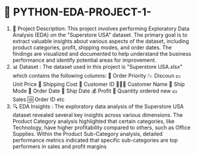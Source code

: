# 🏪 PYTHON-EDA-PROJECT-1-
1. 📖 Project Description:
    This project involves performing Exploratory Data Analysis (EDA) on the "Superstore USA" dataset.
   The primary goal is to extract valuable insights about various aspects of the dataset, including product categories, profit, shipping modes, and order dates.
   The findings are visualized and documented to help understand the business performance and identify potential areas for improvement.
2. 📊 Dataset :
   The dataset used in this project is "Superstore USA.xlsx" which contains the following columns:
   📌 Order Priority 📉 Discoun 💵 Unit Price 🚢 Shipping Cost 👤 Customer ID 🧑‍🤝‍🧑 Customer Name 🚚 Ship Mode 📅 Order Date 📅 Ship Date 💰 Profit 🔢 Quantity ordered new 💵 Sales 🆔 Order ID etc
3. 🔍 EDA Insights :
    The exploratory data analysis of the Superstore USA dataset revealed several key insights across various dimensions. 
    The Product Category analysis highlighted that certain categories, like Technology, have higher profitability compared to others, such as Office Supplies.
    Within the Product Sub-Category analysis, detailed performance metrics indicated that specific sub-categories are top performers in sales and profit margins

